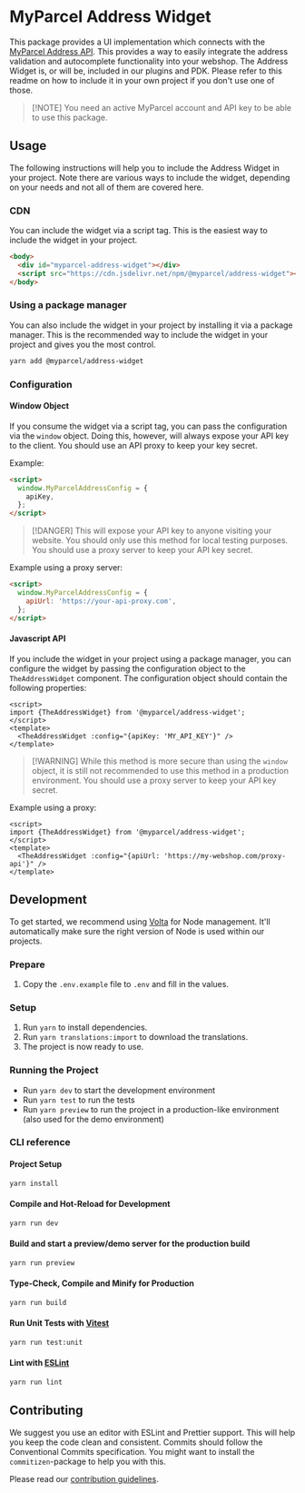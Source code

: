 # MyParcel Address Widget

This package provides a UI implementation which connects with the [MyParcel Address API](https://developer.myparcel.nl/). This provides a way to easily integrate the address validation and autocomplete functionality into your webshop.
The Address Widget is, or will be, included in our plugins and PDK. Please refer to this readme on how to include it in your own project if you don't use one of those.

> [!NOTE] You need an active MyParcel account and API key to be able to use this package.

## Usage

The following instructions will help you to include the Address Widget in your project. Note there are various ways to include the widget, depending on your needs and not all of them are covered here.

### CDN

You can include the widget via a script tag. This is the easiest way to include the widget in your project.

```html
<body>
  <div id="myparcel-address-widget"></div>
  <script src="https://cdn.jsdelivr.net/npm/@myparcel/address-widget"></script>
</body>
```

### Using a package manager

You can also include the widget in your project by installing it via a package manager. This is the recommended way to include the widget in your project and gives you the most control.

```bash
yarn add @myparcel/address-widget
```

<!-- You can configure the widget by passing the configuration object to the `AddressWidget` constructor. The configuration object should contain the following properties: -->

### Configuration

#### Window Object

If you consume the widget via a script tag, you can pass the configuration via the `window` object.
Doing this, however, will always expose your API key to the client. You should use an API proxy to keep your key secret.

Example:

```html
<script>
  window.MyParcelAddressConfig = {
    apiKey,
  };
</script>
```

> [!DANGER] This will expose your API key to anyone visiting your website. You should only use this method for local testing purposes. You should use a proxy server to keep your API key secret.

Example using a proxy server:

```html
<script>
  window.MyParcelAddressConfig = {
    apiUrl: 'https://your-api-proxy.com',
  };
</script>
```

#### Javascript API

If you include the widget in your project using a package manager, you can configure the widget by passing the configuration object to the `TheAddressWidget` component. The configuration object should contain the following properties:

```vue
<script>
import {TheAddressWidget} from '@myparcel/address-widget';
</script>
<template>
  <TheAddressWidget :config="{apiKey: 'MY_API_KEY'}" />
</template>
```

> [!WARNING] While this method is more secure than using the `window` object, it is still not recommended to use this method in a production environment. You should use a proxy server to keep your API key secret.

Example using a proxy:

```vue
<script>
import {TheAddressWidget} from '@myparcel/address-widget';
</script>
<template>
  <TheAddressWidget :config="{apiUrl: 'https://my-webshop.com/proxy-api'}" />
</template>
```

## Development

To get started, we recommend using [Volta](https://volta.sh) for Node
management.
It'll automatically make sure the right version of Node is used within our
projects.

### Prepare

1. Copy the `.env.example` file to `.env` and fill in the values.

### Setup

1. Run `yarn` to install dependencies.
2. Run `yarn translations:import` to download the translations.
3. The project is now ready to use.

### Running the Project

- Run `yarn dev` to start the development environment
- Run `yarn test` to run the tests
- Run `yarn preview` to run the project in a production-like environment (also used for the demo environment)

### CLI reference

#### Project Setup

```sh
yarn install
```

#### Compile and Hot-Reload for Development

```sh
yarn run dev
```

#### Build and start a preview/demo server for the production build

```sh
yarn run preview
```

#### Type-Check, Compile and Minify for Production

```sh
yarn run build
```

#### Run Unit Tests with [Vitest](https://vitest.dev/)

```sh
yarn run test:unit
```

#### Lint with [ESLint](https://eslint.org/)

```sh
yarn run lint
```

## Contributing

We suggest you use an editor with ESLint and Prettier support. This will help
you keep the code clean and consistent. Commits should follow the Conventional
Commits specification. You might want to install the `commitizen`-package to
help you with this.

Please read our [contribution guidelines](CONTRIBUTING.md).
